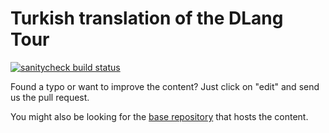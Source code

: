 Turkish translation of the DLang Tour
==============================================

[![sanitycheck build status](https://github.com/dlang-tour/turkish/actions/workflows/d.yml/badge.svg)](https://github.com/dlang-tour/turkish/actions/workflows/d.yml)

Found a typo or want to improve the content?
Just click on "edit" and send us the pull request.

You might also be looking for the [base repository](https://github.com/dlang-tour)
that hosts the content.
